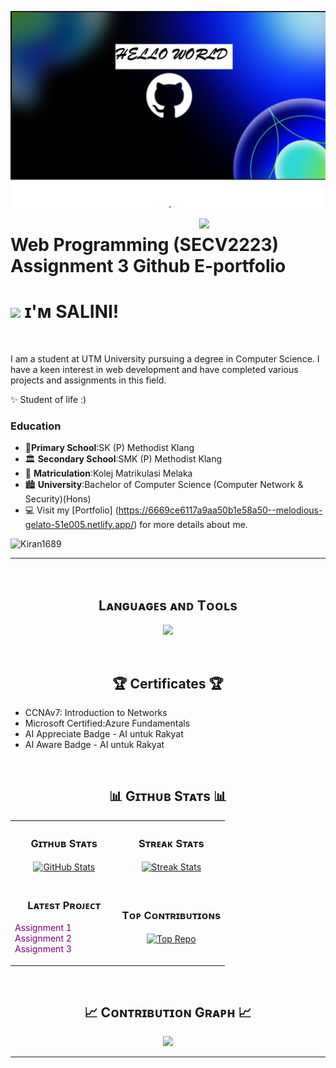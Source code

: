 <!--Banner-->
![Salini Banner Image](https://github.com/Salini1/WP-E-portfolio/blob/72538f5c1175f102d9374dfe94209baeddc9b4c9/Github%20banner.png)

<!--Night Owl image-->
<div>
  <img align="right" width="40%" src="https://owlbertsio-resized.s3.amazonaws.com/Popper.psd.full.png">
</div>

<!--Header Name-->
# Web Programming (SECV2223) Assignment 3 Github E-portfolio
# <img src="https://emojis.slackmojis.com/emojis/images/1531849430/4246/blob-sunglasses.gif?1531849430" width="30"/> ɪ'ᴍ SALINI! 

<br /> 

<!--Start Intro-->               
<p align="left">I am a student at UTM University pursuing a degree in Computer Science. I have a keen interest in web development and have completed various projects and assignments in this field.</p>



 ✨ Student of life :)
 ### Education
 - 🌱**Primary School**:SK (P) Methodist Klang
 - 🏛 **Secondary School**:SMK (P) Methodist Klang
 - 🏢 **Matriculation**:Kolej Matrikulasi Melaka
-  🏙 **University**:Bachelor of Computer Science (Computer Network & Security)(Hons)
- 💻 Visit my [Portfolio] (https://6669ce6117a9aa50b1e58a50--melodious-gelato-51e005.netlify.app/) for more details about me.
<!--End Intro-->

<!--Profile Count Badge-->
<p align="left">
  <img src="https://komarev.com/ghpvc/?username=Kiran1689&label=Profile%20views&color=770677&style=for-the-badge&logo=star" alt="Kiran1689" style="padding-right:20px;" />
</p>

---
<br />


<!--Languages and Tools Section-->       
<h2 align="center">Lᴀɴɢᴜᴀɢᴇs ᴀɴᴅ Tᴏᴏʟs</h2> 
<p align="center">
<img width="500px"  src="https://skillicons.dev/icons?i=py,java,js,html,css,react,nodejs,express,django,md,solidity,postgres,mongo,git,vscode,docker,aws,postman,supabase,linux&perline=10"  />
</p>
<br />


<!--Trophies Section-->   
<h2 align="center">🏆 Certificates 🏆</h2>

 - CCNAv7: Introduction to Networks
 - Microsoft Certified:Azure Fundamentals
 - AI Appreciate Badge - AI untuk Rakyat
 - AI Aware Badge - AI untuk Rakyat


<br />

<!--Github stats Table--> 
<h2 align="center">📊 Gɪᴛʜᴜʙ Sᴛᴀᴛs 📊</h2>

<table width="100%">
  <tr>
    <td width="50%">
      <h3 align="center"><strong>Gɪᴛʜᴜʙ Sᴛᴀᴛs</strong></h3>
      <p align="center">
        <a href="https://github.com/Kiran1689">
          <img align="center" src="https://github-readme-stats.vercel.app/api?username=Salini1&count_private=true&show_icons=true&theme=nightowl&bg_color=0,000000,441350&title_color=c56a90&text_color=ffffff&rank_icon=github&hide=prs,issues,contribs&show=reviews,prs_merged,prs_merged_percentage" alt="GitHub Stats" />
        </a>
      </p>
    </td>
    <td width="50%">
      <h3 align="center"><strong>Sᴛʀᴇᴀᴋ Sᴛᴀᴛs</strong></h3>
      <p align="center">
        <a href="https://github.com/Kiran1689">
          <img align="center" src="https://streak-stats.demolab.com?user=Salini1&theme=nightowl&background=0,000000,441350&fire=ffeb95&ring=ffeb95&sideNums=ffffff&sideLabels=ffffff&dates=c56a90&currStreakNum=ffffff" alt="Streak Stats" />
        </a>
      </p>
    </td>
  </tr>
  <tr>
    <td width="50%">
      <h3 align="center"><strong>Lᴀᴛᴇsᴛ Pʀᴏᴊᴇᴄᴛ</strong></h3>
     <p align="center">
    <ul style="list-style: none; padding: 0;">
        <li>
            <a href="https://github.com/Salini1/WP-E-portfolio/blob/72538f5c1175f102d9374dfe94209baeddc9b4c9/My-Portfolio-main/assets/images/projects/WEB%20PROGRAMMING%20ASSIGNMENT%201.pdf" style="color: #800080; text-decoration: none;">
                Assignment 1
            </a>
        </li>
        <li>
            <a href="https://github.com/Salini1/WP-Assigment2-GroupPortfolio" style="color: #800080; text-decoration: none;">
            Assignment 2
            </a>
        </li>
        <li>
            <a href="[https://6630f2c86353e510bad3265e--splendid-naiad-8dd5e8.netlify.app/](https://6669ce6117a9aa50b1e58a50--melodious-gelato-51e005.netlify.app/)" style="color: #800080; text-decoration: none;">
                Assignment 3
            </a>
        </li>
    </ul>
</p>
        </a>
      </p>
    </td>
    <td width="50%">
      <h3 align="center"><strong>Tᴏᴘ Cᴏɴᴛʀɪʙᴜᴛɪᴏɴs</strong></h3>
      <p align="center">
        <a href="https://github.com/Kiran1689">
          <img align="center" src="https://github-contributor-stats.vercel.app/api?username=Salini1&limit=3&theme=nightowl&show_owner=true&combine_all_yearly_contributions=false&bg_color=0,000000,441350&title_color=c56a90&text_color=ffffff" alt="Top Repo" />
        </a>
      </p>
    </td>
  </tr>
</table>
<br />

<!--Contribution Graph-->
<h2 align="center">📈 Cᴏɴᴛʀɪʙᴜᴛɪᴏɴ Gʀᴀᴘʜ 📈</h2>
<div align="center">
    <img src="https://github-readme-activity-graph.vercel.app/graph?username=Salini1&bg_color=220a28&&color=ffffff&line=c56a90&point=ffeb95&area=false&hide_border=false" border-radius="15">
</div>

---

